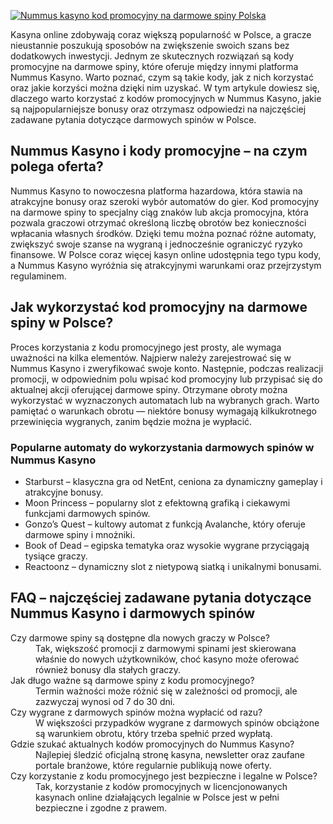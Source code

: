 [![Nummus kasyno kod promocyjny na darmowe spiny Polska](https://123-caf.pages.dev/gitsignup.png)](https://vrmoo.ru/Bt82HjjY)

<div>     <p>Kasyna online zdobywają coraz większą popularność w Polsce, a gracze nieustannie poszukują sposobów na zwiększenie swoich szans bez dodatkowych inwestycji. Jednym ze skutecznych rozwiązań są kody promocyjne na darmowe spiny, które oferuje między innymi platforma Nummus Kasyno. Warto poznać, czym są takie kody, jak z nich korzystać oraz jakie korzyści można dzięki nim uzyskać. W tym artykule dowiesz się, dlaczego warto korzystać z kodów promocyjnych w Nummus Kasyno, jakie są najpopularniejsze bonusy oraz otrzymasz odpowiedzi na najczęściej zadawane pytania dotyczące darmowych spinów w Polsce.</p>        <h2>Nummus Kasyno i kody promocyjne – na czym polega oferta?</h2>     <p>Nummus Kasyno to nowoczesna platforma hazardowa, która stawia na atrakcyjne bonusy oraz szeroki wybór automatów do gier. Kod promocyjny na darmowe spiny to specjalny ciąg znaków lub akcja promocyjna, która pozwala graczowi otrzymać określoną liczbę obrotów bez konieczności wpłacania własnych środków. Dzięki temu można poznać różne automaty, zwiększyć swoje szanse na wygraną i jednocześnie ograniczyć ryzyko finansowe. W Polsce coraz więcej kasyn online udostępnia tego typu kody, a Nummus Kasyno wyróżnia się atrakcyjnymi warunkami oraz przejrzystym regulaminem.</p>        <h2>Jak wykorzystać kod promocyjny na darmowe spiny w Polsce?</h2>     <p>Proces korzystania z kodu promocyjnego jest prosty, ale wymaga uważności na kilka elementów. Najpierw należy zarejestrować się w Nummus Kasyno i zweryfikować swoje konto. Następnie, podczas realizacji promocji, w odpowiednim polu wpisać kod promocyjny lub przypisać się do aktualnej akcji oferującej darmowe spiny. Otrzymane obroty można wykorzystać w wyznaczonych automatach lub na wybranych grach. Warto pamiętać o warunkach obrotu — niektóre bonusy wymagają kilkukrotnego przewinięcia wygranych, zanim będzie można je wypłacić.</p>        <h3>Popularne automaty do wykorzystania darmowych spinów w Nummus Kasyno</h3>     <ul>       <li>Starburst – klasyczna gra od NetEnt, ceniona za dynamiczny gameplay i atrakcyjne bonusy.</li>       <li>Moon Princess – popularny slot z efektowną grafiką i ciekawymi funkcjami darmowych spinów.</li>       <li>Gonzo’s Quest – kultowy automat z funkcją Avalanche, który oferuje darmowe spiny i mnożniki.</li>       <li>Book of Dead – egipska tematyka oraz wysokie wygrane przyciągają tysiące graczy.</li>       <li>Reactoonz – dynamiczny slot z nietypową siatką i unikalnymi bonusami.</li>     </ul>        <h2>FAQ – najczęściej zadawane pytania dotyczące Nummus Kasyno i darmowych spinów</h2>     <dl>       <dt>Czy darmowe spiny są dostępne dla nowych graczy w Polsce?</dt>       <dd>Tak, większość promocji z darmowymi spinami jest skierowana właśnie do nowych użytkowników, choć kasyno może oferować również bonusy dla stałych graczy.</dd>          <dt>Jak długo ważne są darmowe spiny z kodu promocyjnego?</dt>       <dd>Termin ważności może różnić się w zależności od promocji, ale zazwyczaj wynosi od 7 do 30 dni.</dd>          <dt>Czy wygrane z darmowych spinów można wypłacić od razu?</dt>       <dd>W większości przypadków wygrane z darmowych spinów obciążone są warunkiem obrotu, który trzeba spełnić przed wypłatą.</dd>          <dt>Gdzie szukać aktualnych kodów promocyjnych do Nummus Kasyno?</dt>       <dd>Najlepiej śledzić oficjalną stronę kasyna, newsletter oraz zaufane portale branżowe, które regularnie publikują nowe oferty.</dd>          <dt>Czy korzystanie z kodu promocyjnego jest bezpieczne i legalne w Polsce?</dt>       <dd>Tak, korzystanie z kodów promocyjnych w licencjonowanych kasynach online działających legalnie w Polsce jest w pełni bezpieczne i zgodne z prawem.</dd>     </dl>   </div>